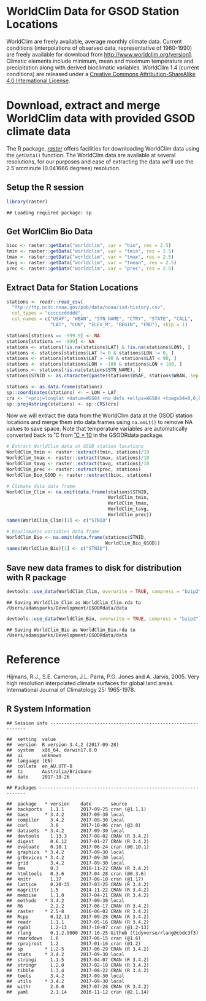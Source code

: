 WorldClim Data for GSOD Station Locations
================

WorldClim are freely available, average monthly climate data. Current conditions (interpolations of observed data, representative of 1960-1990) are freely available for download from <http://www.worldclim.org/version1>. Climatic elements include minimum, mean and maximum temperature and precipitation along with derived bioclimatic variables. WorldClim 1.4 (current conditions) are released under a [Creative Commons Attribution-ShareAlike 4.0 International License](http://creativecommons.org/licenses/by-sa/4.0/).

Download, extract and merge WorldClim data with provided GSOD climate data
==========================================================================

The R package, [*raster*](https://cran.r-project.org/package=raster) offers facilities for downloading WorldClim data using the `getData()` function. The WorldClim data are available at several resolutions, for our purposes and ease of extracting the data we'll use the 2.5 arcminute (0.041666 degrees) resolution.

Setup the R session
-------------------

``` r
library(raster)
```

    ## Loading required package: sp

Get WorlClim Bio Data
---------------------

``` r
bioc <- raster::getData("worldclim", var = "bio", res = 2.5)
tmin <- raster::getData("worldclim", var = "tmin", res = 2.5)
tmax <- raster::getData("worldclim", var = "tmax", res = 2.5)
tavg <- raster::getData("worldclim", var = "tmean", res = 2.5)
prec <- raster::getData("worldclim", var = "prec", res = 2.5)
```

Extract Data for Station Locations
----------------------------------

``` r
stations <- readr::read_csv(
  "ftp://ftp.ncdc.noaa.gov/pub/data/noaa/isd-history.csv",
  col_types = "ccccccddddd",
  col_names = c("USAF", "WBAN", "STN_NAME", "CTRY", "STATE", "CALL",
                "LAT", "LON", "ELEV_M", "BEGIN", "END"), skip = 1)

stations[stations == -999.9] <- NA
stations[stations == -999] <- NA
stations <- stations[!is.na(stations$LAT) & !is.na(stations$LON), ]
stations <- stations[stations$LAT != 0 & stations$LON != 0, ]
stations <- stations[stations$LAT > -90 & stations$LAT < 90, ]
stations <- stations[stations$LON > -180 & stations$LON < 180, ]
stations <- stations[!is.na(stations$STN_NAME), ]
stations$STNID <- as.character(paste(stations$USAF, stations$WBAN, sep = "-"))

stations <- as.data.frame(stations)
sp::coordinates(stations) <- ~ LON + LAT
crs <- "+proj=longlat +datum=WGS84 +no_defs +ellps=WGS84 +towgs84=0,0,0"
sp::proj4string(stations) <- sp::CRS(crs)
```

Now we will extract the data from the WorldClim data at the GSOD station locations and merge them into data frames using `na.omit()` to remove NA values to save space. Note that temperature variables are automatically converted back to ˚C from [˚C \* 10](http://www.worldclim.org/current) in the GSODRdata package.

``` r
# Extract WorldClim data at GSOD station locations
WorldClim_tmin <- raster::extract(tmin, stations)/10
WorldClim_tmax <- raster::extract(tmax, stations)/10
WorldClim_tavg <- raster::extract(tavg, stations)/10
WorldClim_prec <- raster::extract(prec, stations)
WorldClim_Bio_GSOD <- raster::extract(bioc, stations)

# Climate data data frame
WorldClim_Clim <- na.omit(data.frame(stations$STNID,
                                     WorldClim_tmin,
                                     WorldClim_tmax,
                                     WorldClim_tavg,
                                     WorldClim_prec))
names(WorldClim_Clim)[1] <- c("STNID")

# Bioclimatic variables data frame
WorldClim_Bio <- na.omit(data.frame(stations$STNID,
                                    WorldClim_Bio_GSOD))
names(WorldClim_Bio)[1] <- c("STNID")
```

Save new data frames to disk for distribution with R package
------------------------------------------------------------

``` r
devtools::use_data(WorldClim_Clim, overwrite = TRUE, compress = "bzip2")
```

    ## Saving WorldClim_Clim as WorldClim_Clim.rda to /Users/adamsparks/Development/GSODRdata/data

``` r
devtools::use_data(WorldClim_Bio, overwrite = TRUE, compress = "bzip2")
```

    ## Saving WorldClim_Bio as WorldClim_Bio.rda to /Users/adamsparks/Development/GSODRdata/data

Reference
=========

Hijmans, R.J., S.E. Cameron, J.L. Parra, P.G. Jones and A. Jarvis, 2005. Very high resolution interpolated climate surfaces for global land areas. International Journal of Climatology 25: 1965-1978.

R System Information
--------------------

    ## Session info -------------------------------------------------------------

    ##  setting  value                       
    ##  version  R version 3.4.2 (2017-09-28)
    ##  system   x86_64, darwin17.0.0        
    ##  ui       unknown                     
    ##  language (EN)                        
    ##  collate  en_AU.UTF-8                 
    ##  tz       Australia/Brisbane          
    ##  date     2017-10-26

    ## Packages -----------------------------------------------------------------

    ##  package   * version    date       source                          
    ##  backports   1.1.1      2017-09-25 cran (@1.1.1)                   
    ##  base      * 3.4.2      2017-09-30 local                           
    ##  compiler    3.4.2      2017-09-30 local                           
    ##  curl        3.0        2017-10-06 cran (@3.0)                     
    ##  datasets  * 3.4.2      2017-09-30 local                           
    ##  devtools    1.13.3     2017-08-02 CRAN (R 3.4.2)                  
    ##  digest      0.6.12     2017-01-27 CRAN (R 3.4.2)                  
    ##  evaluate    0.10.1     2017-06-24 cran (@0.10.1)                  
    ##  graphics  * 3.4.2      2017-09-30 local                           
    ##  grDevices * 3.4.2      2017-09-30 local                           
    ##  grid        3.4.2      2017-09-30 local                           
    ##  hms         0.3        2016-11-22 CRAN (R 3.4.2)                  
    ##  htmltools   0.3.6      2017-04-28 cran (@0.3.6)                   
    ##  knitr       1.17       2017-08-10 cran (@1.17)                    
    ##  lattice     0.20-35    2017-03-25 CRAN (R 3.4.2)                  
    ##  magrittr    1.5        2014-11-22 CRAN (R 3.4.2)                  
    ##  memoise     1.1.0      2017-04-21 CRAN (R 3.4.2)                  
    ##  methods   * 3.4.2      2017-09-30 local                           
    ##  R6          2.2.2      2017-06-17 CRAN (R 3.4.2)                  
    ##  raster    * 2.5-8      2016-06-02 CRAN (R 3.4.2)                  
    ##  Rcpp        0.12.13    2017-09-28 CRAN (R 3.4.2)                  
    ##  readr       1.1.1      2017-05-16 CRAN (R 3.4.2)                  
    ##  rgdal       1.2-13     2017-10-07 cran (@1.2-13)                  
    ##  rlang       0.1.2.9000 2017-10-25 Github (tidyverse/rlang@cbdc3f3)
    ##  rmarkdown   1.6        2017-06-15 cran (@1.6)                     
    ##  rprojroot   1.2        2017-01-16 cran (@1.2)                     
    ##  sp        * 1.2-5      2017-06-29 CRAN (R 3.4.2)                  
    ##  stats     * 3.4.2      2017-09-30 local                           
    ##  stringi     1.1.5      2017-04-07 CRAN (R 3.4.2)                  
    ##  stringr     1.2.0      2017-02-18 CRAN (R 3.4.2)                  
    ##  tibble      1.3.4      2017-08-22 CRAN (R 3.4.2)                  
    ##  tools       3.4.2      2017-09-30 local                           
    ##  utils     * 3.4.2      2017-09-30 local                           
    ##  withr       2.0.0      2017-07-28 CRAN (R 3.4.2)                  
    ##  yaml        2.1.14     2016-11-12 cran (@2.1.14)
